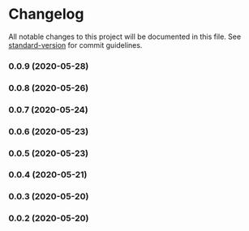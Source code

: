 # Changelog

All notable changes to this project will be documented in this file. See [standard-version](https://github.com/conventional-changelog/standard-version) for commit guidelines.

### 0.0.9 (2020-05-28)

### 0.0.8 (2020-05-26)

### 0.0.7 (2020-05-24)

### 0.0.6 (2020-05-23)

### 0.0.5 (2020-05-23)

### 0.0.4 (2020-05-21)

### 0.0.3 (2020-05-20)

### 0.0.2 (2020-05-20)
